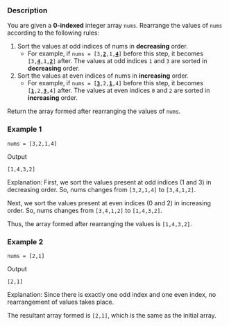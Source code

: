 ### Description
You are given a **0-indexed** integer array `nums`. Rearrange the values of `nums` according to the following rules:

1. Sort the values at odd indices of nums in **decreasing** order.
    - For example, if `nums = [3,`**<u>`2`</u>**`,1,`**<u>`4`</u>**`]` before this step, it becomes `[3,`**<u>`4`</u>**`,1,`**<u>`2`</u>**`]` after. The values at odd indices `1` and `3` are sorted in **decreasing** order.
2.  Sort the values at even indices of nums in **increasing** order.
    - For example, if `nums = [`**<u>`3`</u>**`,2,`**<u>`1`</u>**`,4]` before this step, it becomes `[`**<u>`1`</u>**`,2,`**<u>`3`</u>**`,4]` after. The values at even indices `0` and `2` are sorted in **increasing** order.

Return the array formed after rearranging the values of `nums`.


 

### Example 1
```
nums = [3,2,1,4]
```
Output
```
[1,4,3,2]
```
Explanation: 
First, we sort the values present at odd indices (1 and 3) in decreasing order.
So, nums changes from `[3,2,1,4]` to `[3,4,1,2]`.

Next, we sort the values present at even indices (0 and 2) in increasing order.
So, nums changes from `[3,4,1,2]` to `[1,4,3,2]`.

Thus, the array formed after rearranging the values is `[1,4,3,2]`.




### Example 2
```
nums = [2,1]
```
Output
```
[2,1]
```
Explanation: 
Since there is exactly one odd index and one even index, no rearrangement of values takes place.

The resultant array formed is `[2,1]`, which is the same as the initial array. 